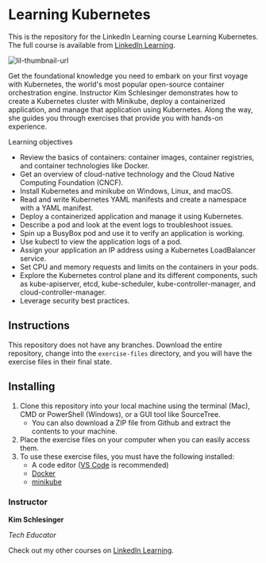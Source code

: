 # Learning Kubernetes
This is the repository for the LinkedIn Learning course Learning Kubernetes. The full course is available from [LinkedIn Learning][lil-course-url].

![lil-thumbnail-url]

Get the foundational knowledge you need to embark on your first voyage with Kubernetes, the world's most popular open-source container orchestration engine. Instructor Kim Schlesinger demonstrates how to create a Kubernetes cluster with Minikube, deploy a containerized application, and manage that application using Kubernetes. Along the way, she guides you through exercises that provide you with hands-on experience.

Learning objectives
- Review the basics of containers: container images, container registries, and container technologies like Docker.
- Get an overview of cloud-native technology and the Cloud Native Computing Foundation (CNCF).
- Install Kubernetes and minikube on Windows, Linux, and macOS.
- Read and write Kubernetes YAML manifests and create a namespace with a YAML manifest.
- Deploy a containerized application and manage it using Kubernetes.
- Describe a pod and look at the event logs to troubleshoot issues.
- Spin up a BusyBox pod and use it to verify an application is working.
- Use kubectl to view the application logs of a pod.
- Assign your application an IP address using a Kubernetes LoadBalancer service.
- Set CPU and memory requests and limits on the containers in your pods.
- Explore the Kubernetes control plane and its different components, such as kube-apiserver, etcd, kube-scheduler, kube-controller-manager, and cloud-controller-manager.
- Leverage security best practices.

## Instructions

This repository does not have any branches. Download the entire repository, change into the `exercise-files` directory, and you will have the exercise files in their final state.

## Installing

1. Clone this repository into your local machine using the terminal (Mac), CMD or PowerShell (Windows), or a GUI tool like SourceTree. 
    - You can also download a ZIP file from Github and extract the contents to your machine.
1. Place the exercise files on your computer when you can easily access them. 
1. To use these exercise files, you must have the following installed:
   - A code editor ([VS Code](https://code.visualstudio.com/) is recommended)
   - [Docker](https://docs.docker.com/engine/install/)
   - [minikube](https://minikube.sigs.k8s.io/docs/start/)


### Instructor

**Kim Schlesinger**

_Tech Educator_

Check out my other courses on [LinkedIn Learning](https://www.linkedin.com/learning/instructors/kim-schlesinger).

[lil-course-url]: https://www.linkedin.com/learning/learning-kubernetes-revision-q4-2021-high-visibility
[lil-thumbnail-url]: https://cdn.lynda.com/course/3212391/3212391-1668460169989-16x9.jpg
